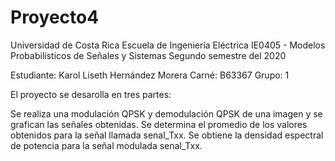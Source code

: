 # Proyecto4

Universidad de Costa Rica
Escuela de Ingeniería Eléctrica
IE0405 - Modelos Probabilísticos de Señales y Sistemas
Segundo semestre del 2020

Estudiante: Karol Liseth Hernández Morera
Carné: B63367
Grupo: 1




El proyecto se desarolla en tres partes:

Se realiza una modulación QPSK y demodulación QPSK de una imagen y se grafican las señales obtenidas.
Se determina el promedio de los valores obtenidos para la señal llamada senal_Txx.
Se obtiene la densidad espectral de potencia para la señal modulada senal_Txx.
